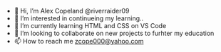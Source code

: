 - 👋 Hi, I’m Alex Copeland @riverraider09
- 👀 I’m interested in continueing my learning..
- 🌱 I’m currently learning HTML and CSS on VS Code
- 💞️ I’m looking to collaborate on new projects to furhter my education
- 📫 How to reach me zcope000@yahoo.com

<!---
riverraider09/riverraider09 is a ✨ special ✨ repository because its `README.md` (this file) appears on your GitHub profile.
You can click the Preview link to take a look at your changes.
--->
